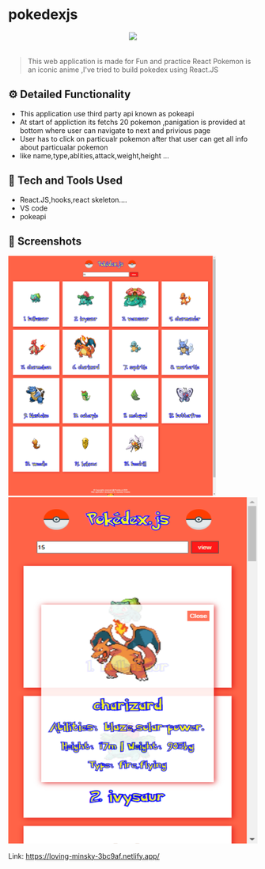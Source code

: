 # pokedexjs
<div align="center">
  <img width="100px" src="https://icons-for-free.com/iconfiles/png/512/pikachu+pokeball+pokemon+icon-1320184857556086253.png"/>
</div>
<br>

> This web application is made for Fun and practice React
> Pokemon is an iconic anime ,I've tried to build pokedex using React.JS

## ⚙️ Detailed Functionality
* This application use third party api known as pokeapi
* At start of appliction its fetchs 20 pokemon ,panigation is provided at bottom where user can navigate to next and privious page
* User has to click on particualr pokemon after that user can get all info about particualar pokemon
* like name,type,ablities,attack,weight,height ...
 
## 🚀 Tech and Tools Used

* React.JS,hooks,react skeleton....
* VS code
* pokeapi


## 📸 Screenshots
<img src="https://github.com/jaydeep-shelake/pokedexjs/raw/master/pokedex.png" width='420px' height="auto">
<img src="https://github.com/jaydeep-shelake/pokedexjs/raw/master/full.png" width="600px" height=700px">

Link: https://loving-minsky-3bc9af.netlify.app/
